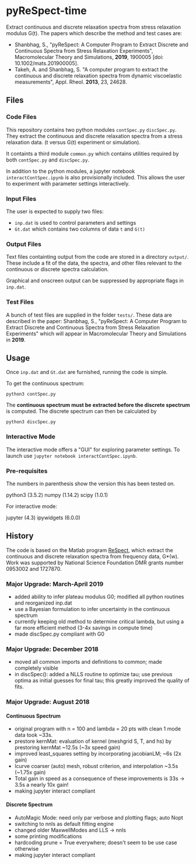 # pyReSpect-time

Extract continuous and discrete relaxation spectra from stress relaxation modulus G(t). The papers which describe the method and test cases are:

+ Shanbhag, S., "pyReSpect: A Computer Program to Extract Discrete and Continuous Spectra from Stress Relaxation Experiments", Macromolecular Theory and Simulations, **2019**, 1900005 [doi: 10.1002/mats.201900005].
+ Takeh, A. and Shanbhag, S. "A computer program to extract the continuous and discrete relaxation spectra from dynamic viscoelastic measurements", Appl. Rheol. **2013**, 23, 24628. 

## Files

### Code Files

This repository contains two python modules `contSpec.py` `discSpec.py`. They extract the continuous and discrete relaxation spectra from a stress relaxation data. (t versus G(t) experiment or simulation).

It containts a third module `common.py` which contains utilities required by both `contSpec.py` and `discSpec.py`.

In addition to the python modules, a jupyter notebook `interactContSpec.ipynb` is also provisionally included. This allows the user to experiment with parameter settings interactively.

### Input Files

The user is expected to supply two files:

+ `inp.dat` is used to control parameters and settings
+ `Gt.dat` which contains two columns of data `t` and `G(t)`

### Output Files

Text files containting output from the code are stored in a directory `output/`. These include a fit of the data, the spectra, and other files relevant to the continuous or discrete spectra calculation. 

Graphical and onscreen output can be suppressed by appropriate flags in `inp.dat`.

### Test Files

A bunch of test files are supplied in the folder `tests/`. These data are described in the paper:
Shanbhag, S., "pyReSpect: A Computer Program to Extract Discrete and Continuous Spectra from Stress Relaxation Experiments" which will appear in Macromolecular Theory and Simulations in **2019**.

## Usage

Once `inp.dat` and `Gt.dat` are furnished, running the code is simple.

To get the continuous spectrum:

`python3 contSpec.py`

The **continuous spectrum must be extracted before the discrete spectrum** is computed. The discrete spectrum can then be calculated by

`python3 discSpec.py`

### Interactive Mode

The interactive mode offers a "GUI" for exploring parameter settings. To launch use `jupyter notebook interactContSpec.ipynb`.

### Pre-requisites

The numbers in parenthesis show the version this has been tested on. 

python3 (3.5.2)
numpy (1.14.2)
scipy (1.0.1)

For interactive mode:

jupyter (4.3)
ipywidgets (6.0.0)

## History

The code is based on the Matlab program [ReSpect](https://www.mathworks.com/matlabcentral/fileexchange/40458-respect), which extract the continuous and discrete relaxation spectra from frequency data, G*(w). Work was supported by National Science Foundation DMR grants number 0953002 and 1727870.

### Major Upgrade: March-April 2019
+ added ability to infer plateau modulus G0; modified all python routines and reorganized inp.dat
+ use a Bayesian formulation to infer uncertainty in the continuous spectrum
+ currently keeping old method to determine critical lambda, but using a far more efficient method (3-4x savings in compute time)
+ made discSpec.py compliant with G0

### Major Upgrade: December 2018

+ moved all common imports and definitions to common; made completely visible
+ in discSpec(): added a NLLS routine to optimize tau; use previous optima as initial guesses for final tau; this greatly improved the quality of fits.


### Major Upgrade: August 2018

#### Continuous Spectrum
+ original program with n = 100 and lambda = 20 pts with clean 1 mode data took ~33s.
+ prestore kernMat: evaluation of kernel (meshgrid S, T, and hs) by prestoring kernMat ~12.5s (~3x speed gain)
+ improved least_squares setting by incorporating jacobianLM; ~6s (2x gain)
+ lcurve coarser (auto) mesh, robust criterion, and interpolation ~3.5s (~1.75x gain)
+ Total gain in speed as a consequence of these improvements is 33s -> 3.5s a nearly 10x gain!
+ making jupyter interact compliant

#### Discrete Spectrum
+ AutoMagic Mode: need only par verbose and plotting flags; auto Nopt
+ switching to nnls as default fitting engine
+ changed older MaxwellModes and LLS -> nnls
+ some printing modifications
+ hardcoding prune = True everywhere; doesn't seem to be use case otherwise
+ making jupyter interact compliant
